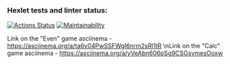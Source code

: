 ### Hexlet tests and linter status:
[![Actions Status](https://github.com/Artemidus/java-project-61/actions/workflows/hexlet-check.yml/badge.svg)](https://github.com/Artemidus/java-project-61/actions)
[![Maintainability](https://api.codeclimate.com/v1/badges/a0c5ef42a1e751596c58/maintainability)](https://codeclimate.com/github/Artemidus/java-project-61/maintainability)


Link on the "Even" game asciinema - https://asciinema.org/a/ta6v04PwSSFWgI6nrm2sRl1tR
\nLink on the "Calc" game asciinema - https://asciinema.org/a/yVeAbn606pSg9CSGsvmesOoxw
